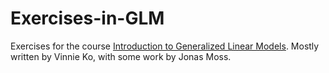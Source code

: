 # Exercises-in-GLM
Exercises for the course [Introduction to Generalized Linear Models](https://www.uio.no/studier/emner/matnat/math/STK3100). Mostly written by Vinnie Ko, with some work by Jonas Moss.
